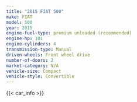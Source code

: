 ```yaml
---
title: "2015 FIAT 500"
make: FIAT
model: 500
year: 2015
engine-fuel-type: premium unleaded (recommended)
engine-hp: 101
engine-cylinders: 4
transmission-type: Manual
driven-wheels: Front wheel drive
number-of-doors: 2
market-category: N/A
vehicle-size: Compact
vehicle-style: Convertible
---
```


{{< car_info >}}
